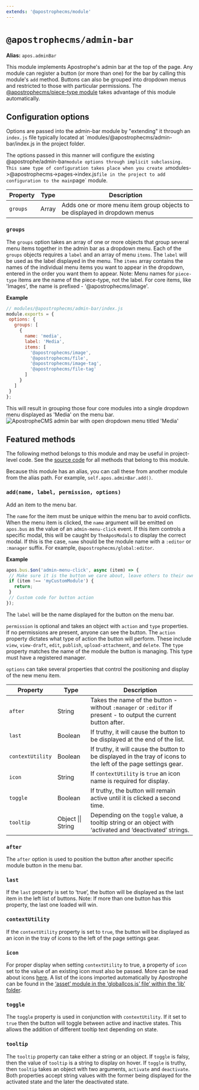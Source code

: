 ```yaml
---
extends: '@apostrophecms/module'
---
```


# `@apostrophecms/admin-bar`

**Alias:** `apos.adminBar`

<AposRefExtends :module="$frontmatter.extends" />

This module implements Apostrophe's admin bar at the top of the page. Any module can register a button (or more than one) for the bar by calling this module's `add` method. Buttons can also be grouped into dropdown menus and restricted to those with particular permissions. The [@apostrophecms/piece-type module](/reference/modules/piece-type.md) takes advantage of this module automatically.

## Configuration options

Options are passed into the admin-bar module by "extending" it through an `index.js` file typically located at `modules/@apostrophecms/admin-bar/index.js in the project folder.

The options passed in this manner will configure the existing @apostrophe/admin-bar` module options through implicit subclassing. This same type of configuration takes place when you create a `modules->@apostrophecms->pages->index.js` file in the project to add configuration to the main `page` module.

|  Property | Type | Description |
|---|---|---|
|`groups` | Array | Adds one or more menu item group objects to be displayed in dropdown menus |

### `groups`

The `groups` option takes an array of one or more objects that group several menu items together in the admin bar as a dropdown menu. Each of the `groups` objects requires a `label` and an array of menu `items`. The `label` will be used as the label displayed in the menu. The `items` array contains the names of the individual menu items you want to appear in the dropdown, entered in the order you want them to appear. Note: Menu names for `piece-type` items are the name of the piece-type, not the label. For core items, like 'Images', the name is prefixed - '@apostrophecms/image'.

**Example**
```javascript
// modules/@apostrophecms/admin-bar/index.js
module.exports = {
 options: {
   groups: [
     {
       name: 'media',
       label: 'Media',
       items: [
         '@apostrophecms/image',
         '@apostrophecms/file',
         '@apostrophecms/image-tag',
         '@apostrophecms/file-tag'
       ]
     }
   ]
 }
};
```
This will result in grouping those four core modules into a single dropdown menu displayed as 'Media' on the menu bar.
![ApostropheCMS admin bar with open dropdown menu titled 'Media'](/images/group-menu.png)

## Featured methods

The following method belongs to this module and may be useful in project-level code. See the [source code](https://github.com/apostrophecms/apostrophe/blob/main/modules/%40apostrophecms/admin-bar/index.js) for all methods that belong to this module.
<!-- Some are used within the module and would just create noise here. -->

Because this module has an alias, you can call these from another module from the alias path. For example, `self.apos.adminBar.add()`.

### `add(name, label, permission, options)`

Add an item to the menu bar.

The `name` for the item must be unique within the menu bar to avoid conflicts. When the menu item is clicked, the `name` argument will be emitted on `apos.bus` as the value of an `admin-menu-click` event. If this item controls a specific modal, this will be caught by `TheAposModals` to display the correct modal. If this is the case, `name` should be the module name with a `:editor` or `:manager` suffix. For example, `@apostrophecms/global:editor`.

**Example**
```javascript
apos.bus.$on('admin-menu-click', async (item) => {
 // Make sure it is the button we care about, leave others to their own handlers
 if (item !== 'myCustomModule') {
   return;
 }
 // Custom code for button action
});
```
The `label` will be the name displayed for the button on the menu bar.

`permission` is optional and takes an object with `action` and `type` properties. If no permissions are present, anyone can see the button. The `action` property dictates what type of action the button will perform. These include `view`, `view-draft`, `edit`, `publish`, `upload-attachment`, and `delete`. The `type` property matches the name of the module the button is managing. This type must have a registered manager.

`options` can take several properties that control the positioning and display of the new menu item.

|  Property | Type | Description |
|---|---|---|
| `after` | String | Takes the name of the button - without `:manager` or `:editor` if present - to output the current button after.  |
| `last` | Boolean |  If truthy, it will cause the button to be displayed at the end of the list. |
| `contextUtility` | Boolean | If truthy, it will cause the button to be displayed in the tray of icons to the left of the page settings gear. |
| `icon` | String | If `contextUtility` is `true` an icon name is required for display. |
| `toggle` | Boolean | If truthy, the button will remain active until it is clicked a second time. |
| `tooltip` | Object \|\| String | Depending on the `toggle` value, a tooltip string or an object with ‘activated and ‘deactivated’ strings. |

### `after`

The `after` option is used to position the button after another specific module button in the menu bar.

### `last`

If the `last` property is set to ‘true’, the button will be displayed as the last item in the left list of buttons. Note: If more than one button has this property, the last one loaded will win.

### `contextUtility`

If the `contextUtility` property is set to `true`, the button will be displayed as an icon in the tray of icons to the left of the page settings gear.

### `icon`

 For proper display when setting `contextUtility` to true, a property of `icon` set to the value of an existing icon must also be passed. More can be read about icons [here](https://v3.docs.apostrophecms.org/reference/module-api/module-overview.html#icons). A list of the icons imported automatically by Apostrophe can be found in the [‘asset’ module in the ‘globalIcos.js’ file’ within the ‘lib’ folder](https://github.com/apostrophecms/apostrophe/blob/main/modules/%40apostrophecms/asset/lib/globalIcons.js).

### `toggle`

The `toggle` property is used in conjunction with `contextUtility`. If it set to `true` then the button will toggle between active and inactive states. This allows the addition of different tooltip text depending on state.

### `tooltip`
The `tooltip` property can take either a string or an object. If `toggle` is falsy, then the value of `tooltip` is a string to display on hover. If `toggle` is truthy, then `tooltip` takes an object with two arguments, `activate` and `deactivate`. Both properties accept string values with the former being displayed for the activated state and the later the deactivated state.


